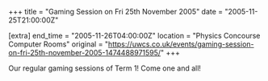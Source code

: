 +++
title = "Gaming Session on Fri 25th November 2005"
date = "2005-11-25T21:00:00Z"

[extra]
end_time = "2005-11-26T04:00:00Z"
location = "Physics Concourse Computer Rooms"
original = "https://uwcs.co.uk/events/gaming-session-on-fri-25th-november-2005-1474488971595/"
+++

Our regular gaming sessions of Term 1\! Come one and all\!

